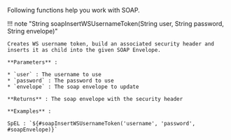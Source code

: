 Following functions help you work with SOAP.

!!! note "String soapInsertWSUsernameToken(String user, String password, String envelope)"

    Creates WS username token, build an associated security header and inserts it as child into the given SOAP Envelope.

    **Parameters** :

    * `user` : The username to use
    * `password` : The password to use
    * `envelope` : The soap envelope to update

    **Returns** : The soap envelope with the security header

    **Examples** :

    SpEL : `${#soapInsertWSUsernameToken('username', 'password', #soapEnvelope)}`
